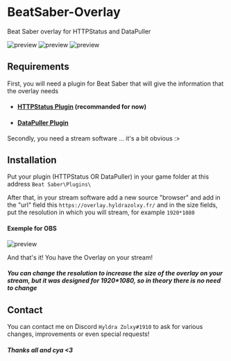 # BeatSaber-Overlay
Beat Saber overlay for HTTPStatus and DataPuller

![preview](https://overlay.hyldrazolxy.fr/preview/FullScreen-inWorking.png)
![preview](https://overlay.hyldrazolxy.fr/preview/InfoSong-inWorking.png)
![preview](https://overlay.hyldrazolxy.fr/preview/Performance-inWorking.png)

## Requirements
First, you will need a plugin for Beat Saber that will give the information that the overlay needs
- #### [HTTPStatus Plugin](https://github.com/opl-/beatsaber-http-status/releases) (recommanded for now)
- #### [DataPuller Plugin](https://github.com/kOFReadie/BSDataPuller/releases)

Secondly, you need a stream software ... it's a bit obvious :>

## Installation

Put your plugin (HTTPStatus OR DataPuller) in your game folder at this address `Beat Saber\Plugins\`

After that, in your stream software add a new source "browser" and add in the "url" field this  `https://overlay.hyldrazolxy.fr/`
and in the size fields, put the resolution in which you will stream, for example `1920*1080`

#### Exemple for OBS
![preview](https://overlay.hyldrazolxy.fr/preview/OBS-Settings.png)

And that's it! You have the Overlay on your stream!

##### You can change the resolution to increase the size of the overlay on your stream, but it was designed for 1920*1080, so in theory there is no need to change

## Contact
You can contact me on Discord `Hyldra Zolxy#1910` to ask for various changes, improvements or even special requests!



##### Thanks all and cya <3